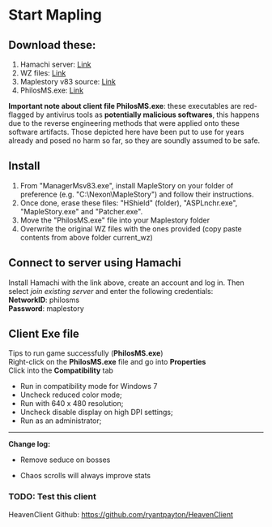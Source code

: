 # Start Mapling

## Download these:
1. Hamachi server: [Link](https://hamachi.en.softonic.com/) <br>
2. WZ files: [Link](https://drive.google.com/file/d/1SIbRHmtV-kBfbZ4eEhbnspiNgWAMd1O7/view?usp=sharing) <br>
3. Maplestory v83 source: [Link](https://drive.google.com/open?id=1wWreM_AfdDEne6cBCdOL93YLJ2SMVWPC) <br>
4. PhilosMS.exe: [Link](https://gofile.io/?c=qI0ykL) <br>

**Important note about client file PhilosMS.exe**: these executables are red-flagged by antivirus tools as __potentially malicious softwares__, this happens due to the reverse engineering methods that were applied onto these software artifacts. Those depicted here have been put to use for years already and posed no harm so far, so they are soundly assumed to be safe.

## Install
1. From "ManagerMsv83.exe", install MapleStory on your folder of preference (e.g. "C:\Nexon\MapleStory") and follow their instructions.
2. Once done, erase these files: "HShield" (folder), "ASPLnchr.exe", "MapleStory.exe" and "Patcher.exe".
3. Move the "PhilosMS.exe" file into your Maplestory folder
4. Overwrite the original WZ files with the ones provided (copy paste contents from above folder current_wz)

## Connect to server using Hamachi
Install Hamachi with the link above, create an account and log in. Then select *join existing server* and enter the following credentials: <br>
**NetworkID**: philosms <br>
**Password**: maplestory

## Client Exe file 
Tips to run game successfully (**PhilosMS.exe**) <br>
Right-click on the **PhilosMS.exe** file and go into **Properties** <br>
Click into the **Compatibility** tab <br>
- Run in compatibility mode for Windows 7
- Uncheck reduced color mode;
- Run with 640 x 480 resolution;
- Uncheck disable display on high DPI settings;
- Run as an administrator;

---
**Change log:**

  * Remove seduce on bosses

  * Chaos scrolls will always improve stats

### TODO: Test this client 

HeavenClient Github: https://github.com/ryantpayton/HeavenClient

